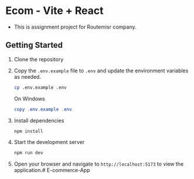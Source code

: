 # Ecom - Vite + React 

- This is assignment project for Routemisr company.

## Getting Started

1. Clone the repository

2. Copy the `.env.example` file to `.env` and update the environment variables as needed.
    ```bash
    cp .env.example .env
    ```

    On Windows
    ```powershell
    copy .env.example .env
    ```

3. Install dependencies
    ```bash
    npm install
    ```

4. Start the development server
    ```bash
    npm run dev
    ```

5. Open your browser and navigate to `http://localhost:5173` to view the application.#   E - c o m m e r c e - A p p  
 